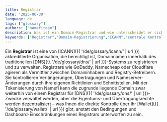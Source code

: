 ```yaml
---
title: Registrar
date: '2025-06-30'
language: de
tags: ["glossary"]
authors: ["namefiteam"]
description: Was ist ein Domain-Registrar und wie unterscheidet er sich von der On-Chain-Domainverwaltung?
keywords: ["Registrar","Domain-Registrierung","ICANN","zentrale Kontrolle","Domain-Verwaltung"]
---
```



Ein **Registrar** ist eine von [ICANN]({{ '/de/glossary/icann/' | url }}) akkreditierte Organisation, die berechtigt ist, Domainnamen innerhalb des traditionellen [DNS]({{ '/de/glossary/dns/' | url }})-Systems zu registrieren und zu verwalten. Registrare wie GoDaddy, Namecheap oder Cloudflare agieren als Vermittler zwischen Domaininhabern und Registry-Betreibern. Sie kontrollieren Verlängerungen, Übertragungen und Nameserver-Änderungen durch ihre eigenen Richtlinien und Schnittstellen. Mit der Tokenisierung von Namefi kann die zugrunde liegende Domain zwar weiterhin von einem Registrar für [DNS]({{ '/de/glossary/dns/' | url }})-Zwecke verwaltet werden, aber die Eigentums- und Übertragungsrechte werden dezentralisiert – was Ihnen die direkte Kontrolle über Ihr [Wallet]({{ '/de/glossary/wallet/' | url }}) gibt, anstatt den Bedingungen und Dashboard-Einschränkungen eines Registrars unterworfen zu sein.